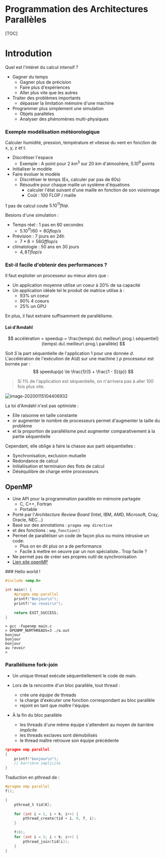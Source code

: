 # Programmation des Architectures Parallèles

[TOC]

# Introdution

Quel est l'intéret du calcul intensif ?

* Gagner du temps
  * Gagner plus de précision
  * Faire plus d'expériences
  * Aller plus vite que les autres
* Traiter des problèmes importants
  * dépasser la limitation mémoire d'une machine
* Programmer plus simplement une simulation
  * Objets parallèles
  * Analyser des phénomènes multi-physiques

### Exemple modélisation météorologique

Calculer humidité, pression, température et vitesse du vent en fonction de x, y, z et t.

* Discrétiser l'espace
  * Exemple : A point pour 2 $km^3$ sur 20 $km$ d'atmoshère, $5.10^9$ points
* Initialiser le modèle
* Faire évoluer le modèle
  * Discrétiser le temps (Ex, calculer par pas de 60s)
  * Résoudre pour chaque maille un système d'équations
    * calculer l'état suivant d'une maille en fonction de son voisinnage
    * Coût : 100 FLOP / maille

1 pas de calcul coute $5.10^{11} flop$.

Besions d'une simulation :

* Temps réel : 1 pas en 60 secondes
  * $5.10^{11}/60 = 8 Gflop/s$
* Prévision : 7 jours en 24h
  * $7 * 8 = 56 Gfflop/s$
* climatologie : 50 ans en 30 jours
  * $4,8 Tflop/s$



### Est-il facile d'obtenir des performances ?

Il faut exploiter un processeur au mieux alors que :

* Un application moyenne utilise un coeur à 20% de sa capacité
* Un application idéale tel le produit de matrice utilise à :
  * 93% un coeur
  * 90% 4 coeurs
  * 25% un GPU

En plus, il faut extraire suffisamment de parallélisme.



#### Loi d'Amdahl

$$
accélération = speedup = \frac{temps\ du\ meilleur\ prog.\ séquentiel}{temps\ du\ meilleur\ prog.\ parallèle}
$$

Soit $S$ la part séquentielle de l'application 1 pour une donnée $d$. L'accélération de l'exécution de A($d$) sur une machine ) $p$ processeur est bornée par :
$$
speedup(p) \le \frac{1}{S + \frac{1 - S}{p}}
$$

> Si 1% de l'application est séquentielle, on n'arrivera pas à aller 100 fois plus vite.

![image-20200115104406932](/generated_content/images/PAP/loi.png)



La loi d'Amdahl n'est pas optimiste :

* Elle raisonne en taille constante
* or augmenter le nombre de processeurs permet d'augmenter la taille du problème
* et la proportion de parallélisme peut augmenter comparativement à la partie séquentielle

Cependant, elle oblige à faire la chasse aux parti séquentielles :

* Synchronisation, exclusion mutuelle
* Redondance de calcul
* Initialiisation et terminaion des flots de calcul
* Déséquilibre de charge entre processeurs



## OpenMP

* Une API pour la programmation parallèle en mémoire partagée
  * C, C++, Fortran
  * Portable
* Porté par l'*Architecture Review Board* (Intel, IBM, AMD, Microsoft, Cray, Oracle, NEC...)
* Basé sur des annotations : `pragma omp directive`
* et des fonctions : `omp_fonction()`
* Permet de paralléliser un code de façon plus ou moins intrusive un code:
  * Plus on en dit plus on a de performance
  * Facile à mettre en oeuvre par un non spécialiste.. Trop facile ?
* Ne permet pas de créer ses propres outil de synchronisation
* [Lien site openMP](https://computing.llnl.gov/tutorials/openMP/)

### Hello world !



```c
#include <omp.h>

int main() {
    #pragma omp parallel
    printf("Bonjour\n");
    printf("au revoir\n");
    
    return EXIT_SUCCESS;
}
```

```
> gcc -fopenmp main.c
> OPENMP_NUMTHREADS=3 ./a.out
bonjour
bonjour
bonjour
au revoir
>
```

### Parallélisme fork-join

* Un unique thread exécute séquentiellement le code de main.

* Lors de la rencontre d'un bloc parallèle, tout thread :

  * crée une *équipe* de threads
  * la charge d'exécuter une fonction correspondant au bloc parallèle
  * rejoint en tant que *maître* l'équipe.

* À la fin du bloc parallèle

  * les threads d'une même équipe s'attendent au moyen de barrière *implicite*
  * les threads exclaves sont démobilisés
  * le thread maître retrouve son équipe précédente

  

```c
#pragme omp parallel
{
    printf("bonjour\n");
    // barrière implicite
}
```



Traduction en pthread de :

```c
#pragma omp parallel
f();
```

```c
{
    pthread_t tid[K];
    
    for (int i = 1, i < k; i++) {
        pthread_create(tid + i, 0, f, i);
    }
    
    f(0);
    for (int i = 1; i < k; i++) {
        pthread_join(tid[i]);
    }
}
```

